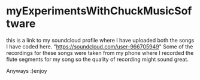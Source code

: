 # myExperimentsWithChuckMusicSoftware
this is a link to my soundcloud profile where I have uploaded both the songs I have coded here.
"https://soundcloud.com/user-966705949"
Some of the recordings for these songs were taken from my phone where I recorded the flute segments for my song so the quality of recording might sound great.

Anyways
:)enjoy
